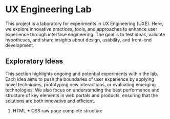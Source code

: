 # UX Engineering Lab

This project is a laboratory for experiments in UX Engineering (UXE). Here, we explore innovative practices, tools, and approaches to enhance user experience through interface engineering. The goal is to test ideas, validate hypotheses, and share insights about design, usability, and front-end development.

## Exploratory Ideas

This section highlights ongoing and potential experiments within the lab. Each idea aims to push the boundaries of user experience by applying novel techniques, prototyping new interactions, or evaluating emerging technologies. We also focus on understanding the best performance and structure of key elements in web portals and products, ensuring that the solutions are both innovative and efficient.

1. HTML + CSS raw page complete structure
